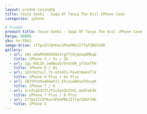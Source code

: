 ```yaml
---
layout: produk-casinghp
title: Youjo Senki - Saga Of Tanya The Evil iPhone Case
categories: iphone

# Produk
product-title: Youjo Senki - Saga Of Tanya The Evil iPhone Case
harga: 90000
sku: hn-5501
image-drive: 1T7pxICCQYKacSPUwPRGJITfqfIDKFS9D
gallery:
  - url: 1Wi-aHwR5A465KQx2rgtTj8jqVaqXMEqQ
    title: iPhone 5 / 5s / SE
  - url: 1gi-9ULIK_im8NuoSrOrGlO8_yTtGxTFH
    title: iPhone 6 / 6s
  - url: 1EVrHzYvjl_Yn-m3s4fu-PeuktHwksTl9
    title: iPhone 6 Plus / 6s Plus
  - url: 1BJtFChXw46AwFIJ_E5izuwB5neTdvuyK
    title: iPhone 7 / 8
  - url: 1roZvg53tVlzYScZyvQvZtUL_modleE3b
    title: iPhone 7 Plus / 8 Plus
  - url: 1T7pxICCQYKacSPUwPRGJITfqfIDKFS9D
    title: iPhone X
---
```

